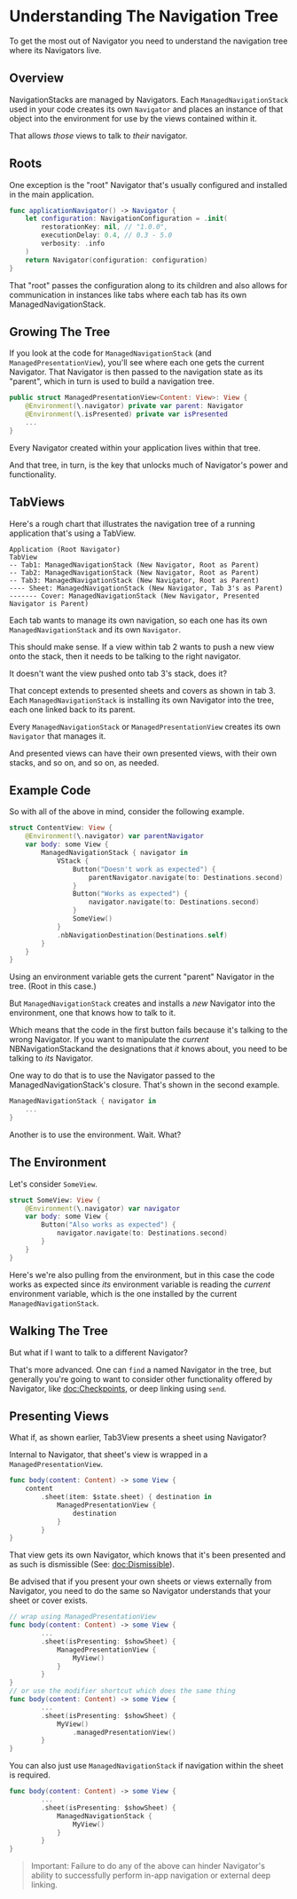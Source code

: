 # Understanding The Navigation Tree

To get the most out of Navigator you need to understand the navigation tree where its Navigators live.

## Overview

NavigationStacks are managed by Navigators. Each ``ManagedNavigationStack`` used in your code creates its own ``Navigator`` and places an instance of that object into the environment for use by the views contained within it.

That allows *those* views to talk to *their* navigator.

## Roots

One exception is the "root" Navigator that's usually configured and installed in the main application. 

```swift
func applicationNavigator() -> Navigator {
    let configuration: NavigationConfiguration = .init(
        restorationKey: nil, // "1.0.0",
        executionDelay: 0.4, // 0.3 - 5.0
        verbosity: .info
    )
    return Navigator(configuration: configuration)
}
```
That "root" passes the configuration along to its children and also allows for communication in instances like tabs where each tab has its own ManagedNavigationStack.

## Growing The Tree

If you look at the code for `ManagedNavigationStack` (and `ManagedPresentationView`), you'll see where each one gets the current Navigator. That Navigator is then passed to the navigation state as its "parent", which in turn is used to build a navigation tree.
```swift
public struct ManagedPresentationView<Content: View>: View {
    @Environment(\.navigator) private var parent: Navigator
    @Environment(\.isPresented) private var isPresented
    ...
}
```
Every Navigator created within your application lives within that tree.

And that tree, in turn, is the key that unlocks much of Navigator's power and functionality. 

## TabViews

Here's a rough chart that illustrates the navigation tree of a running application that's using a TabView.

```
Application (Root Navigator)
TabView
-- Tab1: ManagedNavigationStack (New Navigator, Root as Parent)
-- Tab2: ManagedNavigationStack (New Navigator, Root as Parent)
-- Tab3: ManagedNavigationStack (New Navigator, Root as Parent)
---- Sheet: ManagedNavigationStack (New Navigator, Tab 3's as Parent)
------- Cover: ManagedNavigationStack (New Navigator, Presented Navigator is Parent)
```
Each tab wants to manage its own navigation, so each one has its own `ManagedNavigationStack` and its own `Navigator`.

This should make sense. If a view within tab 2 wants to push a new view onto the stack, then it needs to be talking to the right navigator. 

It doesn't want the view pushed onto tab 3's stack, does it?

That concept extends to presented sheets and covers as shown in tab 3. Each `ManagedNavigationStack` is installing its own Navigator into the tree, each one linked back to its parent.

Every `ManagedNavigationStack` or `ManagedPresentationView` creates its own `Navigator` that manages it.

And presented views can have their own presented views, with their own stacks, and so on, and so on, as needed.

## Example Code
So with all of the above in mind, consider the following example.
```swift
struct ContentView: View {
    @Environment(\.navigator) var parentNavigator
    var body: some View {
        ManagedNavigationStack { navigator in
            VStack {
                Button("Doesn't work as expected") {
                    parentNavigator.navigate(to: Destinations.second)
                }
                Button("Works as expected") {
                    navigator.navigate(to: Destinations.second)
                }
                SomeView()
            }
            .nbNavigationDestination(Destinations.self)
        }
    }
}
```
Using an environment variable gets the current "parent" Navigator in the tree. (Root in this case.)

But `ManagedNavigationStack` creates and installs a *new* Navigator into the environment, one that knows how to talk to it. 

Which means that the code in the first button fails because it's talking to the wrong Navigator. If you want to manipulate the *current* NBNavigationStackand the designations that *it* knows about, you need to be talking to *its* Navigator. 

One way to do that is to use the Navigator passed to the ManagedNavigationStack's closure. That's shown in the second example.
```swift
ManagedNavigationStack { navigator in
    ...
}
```
Another is to use the environment. Wait. What?

## The Environment

Let's consider  `SomeView`.
```swift
struct SomeView: View {
    @Environment(\.navigator) var navigator
    var body: some View {
        Button("Also works as expected") {
            navigator.navigate(to: Destinations.second)
        }
    }
}
```
Here's we're also pulling from the environment, but in this case the code works as expected since *its* environment variable is reading the *current* environment variable, which is the one installed by the current `ManagedNavigationStack`.

## Walking The Tree

But what if I want to talk to a different Navigator?

That's more advanced. One can `find` a named Navigator in the tree, but generally you're going to want to consider other functionality offered by Navigator, like <doc:Checkpoints>, or deep linking using `send`.

## Presenting Views

What if, as shown earlier, Tab3View presents a sheet using Navigator?

Internal to Navigator, that sheet's view is wrapped in a  ``ManagedPresentationView``.
```swift
func body(content: Content) -> some View {
    content
        .sheet(item: $state.sheet) { destination in
            ManagedPresentationView {
                destination
            }
        }
}
```
That view gets its own Navigator, which knows that it's been presented and as such is dismissible (See: <doc:Dismissible>).

Be advised that if you present your own sheets or views externally from Navigator, you need to do the same so Navigator understands that your sheet or cover exists.

```swift
// wrap using ManagedPresentationView
func body(content: Content) -> some View {
        ...
        .sheet(isPresenting: $showSheet) {
            ManagedPresentationView {
                MyView()
            }
        }
}
// or use the modifier shortcut which does the same thing
func body(content: Content) -> some View {
        ...
        .sheet(isPresenting: $showSheet) {
            MyView()
                .managedPresentationView()
        }
}
```
You can also just use ``ManagedNavigationStack`` if navigation within the sheet is required.
```swift
func body(content: Content) -> some View {
        ...
        .sheet(isPresenting: $showSheet) {
            ManagedNavigationStack {
                MyView()
            }
        }
}
```
> Important: Failure to do any of the above can hinder Navigator's ability to successfully perform in-app navigation or external deep linking.
